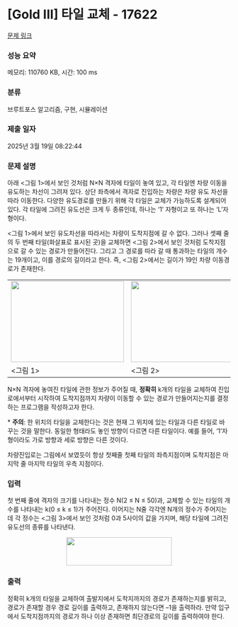 # [Gold III] 타일 교체 - 17622 

[문제 링크](https://www.acmicpc.net/problem/17622) 

### 성능 요약

메모리: 110760 KB, 시간: 100 ms

### 분류

브루트포스 알고리즘, 구현, 시뮬레이션

### 제출 일자

2025년 3월 19일 08:22:44

### 문제 설명

<p>아래 <그림 1>에서 보인 것처럼 N×N 격자에 타일이 놓여 있고, 각 타일엔 차량 이동을 유도하는 차선이 그려져 있다. 상단 좌측에서 격자로 진입하는 차량은 차량 유도 차선을 따라 이동한다. 다양한 유도경로를 만들기 위해 각 타일은 교체가 가능하도록 설계되어 있다. 각 타일에 그려진 유도선은 크게 두 종류인데, 하나는 ‘1’ 자형이고 또 하나는 ‘L’자 형이다.</p>

<p><그림 1>에서 보인 유도차선을 따라서는 차량이 도착지점에 갈 수 없다. 그러나 셋째 줄의 두 번째 타일(화살표로 표시된 곳)을 교체하면 <그림 2>에서 보인 것처럼 도착지점으로 갈 수 있는 경로가 만들어진다. 그리고 그 경로를 따라 갈 때 통과하는 타일의 개수는 19개이고, 이를 경로의 길이라고 한다. 즉, <그림 2>에서는 길이가 19인 차량 이동경로가 존재한다.</p>

<table class="table table-bordered td-center">
	<tbody>
		<tr>
			<td><img alt="" src="https://upload.acmicpc.net/3ddfb811-5bcf-4a49-9189-75f8dc182bc8/-/preview/" style="width: 255px; height: 183px;"></td>
			<td><img alt="" src="https://upload.acmicpc.net/b77b382a-54be-46e6-a7cc-8e1611ef4819/-/preview/" style="width: 257px; height: 183px;"></td>
		</tr>
		<tr>
			<td><그림 1></td>
			<td><그림 2></td>
		</tr>
	</tbody>
</table>

<p>N×N 격자에 놓여진 타일에 관한 정보가 주어질 때, <strong>정확히</strong> k개의 타일을 교체하여 진입로에서부터 시작하여 도착지점까지 차량이 이동할 수 있는 경로가 만들어지는지를 결정하는 프로그램을 작성하고자 한다.</p>

<p>* <strong>주의</strong>: 한 위치의 타일을 교체한다는 것은 현재 그 위치에 있는 타일과 다른 타일로 바꾸는 것을 말한다. 동일한 형태라도 놓인 방향이 다르면 다른 타일이다. 예를 들어, ‘1’자형이라도 가로 방향과 세로 방향은 다른 것이다.</p>

<p>차량진입로는 그림에서 보였듯이 항상 첫째줄 첫째 타일의 좌측지점이며 도착지점은 마지막 줄 마지막 타일의 우측 지점이다.</p>

### 입력 

 <p>첫 번째 줄에 격자의 크기를 나타내는 정수 N(2 ≤ N ≤ 50)과, 교체할 수 있는 타일의 개수를 나타내는 k(0 ≤ k ≤ 1)가 주어진다. 이어지는 N줄 각각엔 N개의 정수가 주어지는데 각 정수는 <그림 3>에서 보인 것처럼 0과 5사이의 값을 가지며, 해당 타일에 그려진 유도선의 종류를 나타낸다.</p>

<p style="text-align: center;"><img alt="" src="https://upload.acmicpc.net/6a4b3140-614c-4965-9289-dbebdb647c62/-/preview/" style="width: 238px; height: 64px;"></p>

### 출력 

 <p>정확히 k개의 타일을 교체하여 출발지에서 도착지까지의 경로가 존재하는지를 밝히고, 경로가 존재할 경우 경로 길이를 출력하고, 존재하지 않는다면 –1을 출력하라. 만약 입구에서 도착지점까지의 경로가 하나 이상 존재하면 최단경로의 길이를 출력하여야 한다.</p>

